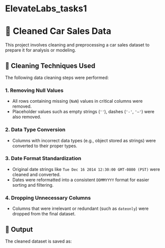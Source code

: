 # ElevateLabs_tasks1
# 🚗 Cleaned Car Sales Data

This project involves cleaning and preprocessing a car sales dataset to prepare it for analysis or modeling.

## 🧹 Cleaning Techniques Used

The following data cleaning steps were performed:

### 1. Removing Null Values
- All rows containing missing (`NaN`) values in critical columns were removed.
- Placeholder values such as empty strings (`''`), dashes (`'-'`, `'—'`) were also removed.

### 2. Data Type Conversion
- Columns with incorrect data types (e.g., object stored as strings) were converted to their proper types.

### 3. Date Format Standardization
- Original date strings like `Tue Dec 16 2014 12:30:00 GMT-0800 (PST)` were cleaned and converted.
- Dates were reformatted into a consistent `DDMMYYYY` format for easier sorting and filtering.

### 4. Dropping Unnecessary Columns
- Columns that were irrelevant or redundant (such as `dateonly`) were dropped from the final dataset.

## 💾 Output

The cleaned dataset is saved as: 


